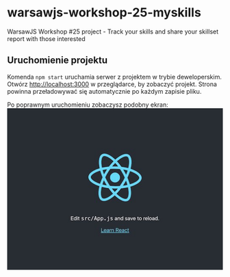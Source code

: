 # warsawjs-workshop-25-myskills
WarsawJS Workshop #25 project - Track your skills and share your skillset report with those interested

## Uruchomienie projektu

Komenda `npm start` uruchamia serwer z projektem w trybie deweloperskim.
Otwórz [http://localhost:3000](http://localhost:3000) w przeglądarce, by zobaczyć projekt.
Strona powinna przeładowywać się automatycznie po każdym zapisie pliku.

Po poprawnym uruchomieniu zobaczysz podobny ekran:
![Aplikacja początkowa](cra-screenshot.jpg)
